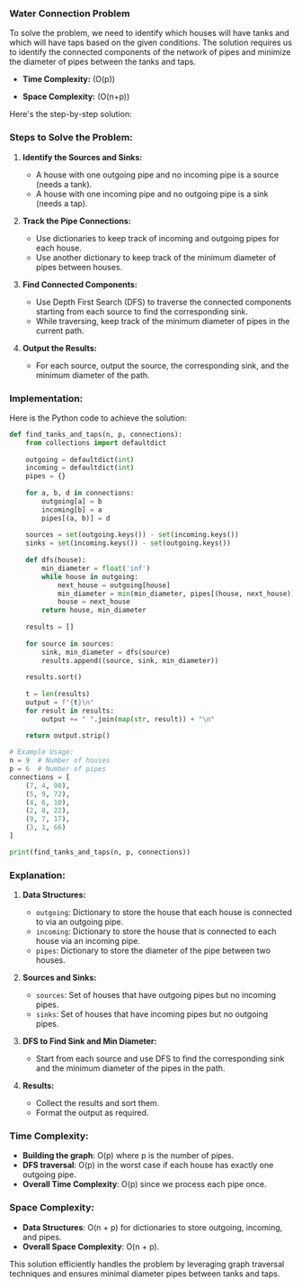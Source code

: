 ### Water Connection Problem

To solve the problem, we need to identify which houses will have tanks and which will have taps based on the given conditions. The solution requires us to identify the connected components of the network of pipes and minimize the diameter of pipes between the tanks and taps.

- **Time Complexity:** \(O(p)\)

- **Space Complexity:** \(O(n+p)\)

Here's the step-by-step solution:

### Steps to Solve the Problem:

1. **Identify the Sources and Sinks:**
   - A house with one outgoing pipe and no incoming pipe is a source (needs a tank).
   - A house with one incoming pipe and no outgoing pipe is a sink (needs a tap).

2. **Track the Pipe Connections:**
   - Use dictionaries to keep track of incoming and outgoing pipes for each house.
   - Use another dictionary to keep track of the minimum diameter of pipes between houses.

3. **Find Connected Components:**
   - Use Depth First Search (DFS) to traverse the connected components starting from each source to find the corresponding sink.
   - While traversing, keep track of the minimum diameter of pipes in the current path.

4. **Output the Results:**
   - For each source, output the source, the corresponding sink, and the minimum diameter of the path.

### Implementation:

Here is the Python code to achieve the solution:

```python
def find_tanks_and_taps(n, p, connections):
    from collections import defaultdict
    
    outgoing = defaultdict(int)
    incoming = defaultdict(int)
    pipes = {}
    
    for a, b, d in connections:
        outgoing[a] = b
        incoming[b] = a
        pipes[(a, b)] = d
    
    sources = set(outgoing.keys()) - set(incoming.keys())
    sinks = set(incoming.keys()) - set(outgoing.keys())
    
    def dfs(house):
        min_diameter = float('inf')
        while house in outgoing:
            next_house = outgoing[house]
            min_diameter = min(min_diameter, pipes[(house, next_house)])
            house = next_house
        return house, min_diameter
    
    results = []
    
    for source in sources:
        sink, min_diameter = dfs(source)
        results.append((source, sink, min_diameter))
    
    results.sort()
    
    t = len(results)
    output = f"{t}\n"
    for result in results:
        output += " ".join(map(str, result)) + "\n"
    
    return output.strip()

# Example Usage:
n = 9  # Number of houses
p = 6  # Number of pipes
connections = [
    (7, 4, 98),
    (5, 9, 72),
    (4, 6, 10),
    (2, 8, 22),
    (9, 7, 17),
    (3, 1, 66)
]

print(find_tanks_and_taps(n, p, connections))
```

### Explanation:

1. **Data Structures:**
   - `outgoing`: Dictionary to store the house that each house is connected to via an outgoing pipe.
   - `incoming`: Dictionary to store the house that is connected to each house via an incoming pipe.
   - `pipes`: Dictionary to store the diameter of the pipe between two houses.

2. **Sources and Sinks:**
   - `sources`: Set of houses that have outgoing pipes but no incoming pipes.
   - `sinks`: Set of houses that have incoming pipes but no outgoing pipes.

3. **DFS to Find Sink and Min Diameter:**
   - Start from each source and use DFS to find the corresponding sink and the minimum diameter of the pipes in the path.

4. **Results:**
   - Collect the results and sort them.
   - Format the output as required.

### Time Complexity:

- **Building the graph**: O(p) where p is the number of pipes.
- **DFS traversal**: O(p) in the worst case if each house has exactly one outgoing pipe.
- **Overall Time Complexity**: O(p) since we process each pipe once.

### Space Complexity:

- **Data Structures**: O(n + p) for dictionaries to store outgoing, incoming, and pipes.
- **Overall Space Complexity**: O(n + p).

This solution efficiently handles the problem by leveraging graph traversal techniques and ensures minimal diameter pipes between tanks and taps.